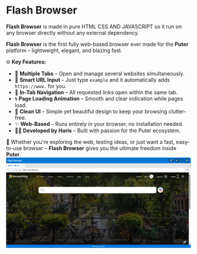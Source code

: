 # Flash Browser

**Flash Browser** is made in pure HTML CSS AND JAVASCRIPT so it run on any browser directly without any external dependency.

**Flash Browser** is the first fully web-based browser ever made for the **Puter** platform – lightweight, elegant, and blazing fast.

🌐 **Key Features:**

- 🧩 **Multiple Tabs** – Open and manage several websites simultaneously.  
- 🧠 **Smart URL Input** – Just type `example` and it automatically adds `https://www.` for you.  
- 🔁 **In-Tab Navigation** – All requested links open within the same tab.  
- 🌀 **Page Loading Animation** – Smooth and clear indication while pages load.  
- 🧼 **Clean UI** – Simple yet beautiful design to keep your browsing clutter-free.  
- ✨ **Web-Based** – Runs entirely in your browser, no installation needed.  
- 👨‍💻 **Developed by Haris** – Built with passion for the Puter ecosystem.

🧭 Whether you're exploring the web, testing ideas, or just want a fast, easy-to-use browser – **Flash Browser** gives you the ultimate freedom inside **Puter**.
![Flash Browser Screenshot.png](https://github.com/Haris16-code/Flash-Browser/blob/main/Flash%20Browser%20Screenshot.png?raw=true)

